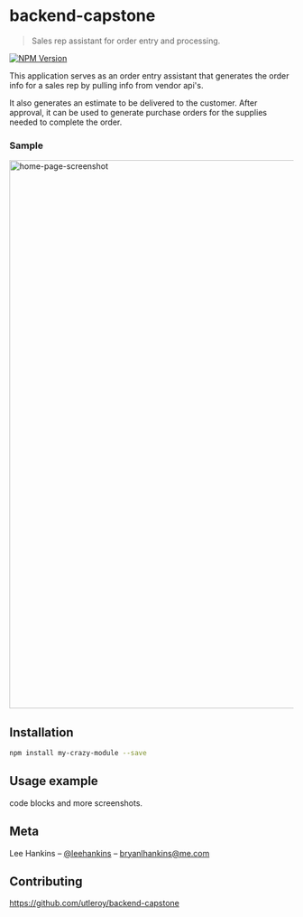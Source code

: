 # backend-capstone
> Sales rep assistant for order entry and processing.

[![NPM Version][npm-image]][npm-url]

This application serves as an order entry assistant that generates the order info for a sales rep by pulling info from vendor api's.

It also generates an estimate to be delivered to the customer. After approval, it can be used to generate purchase orders for the supplies needed to complete the order.

### Sample
<img width="971" alt="home-page-screenshot" src="https://cloud.githubusercontent.com/assets/16551996/26755408/4597636e-4852-11e7-8002-3c445c7f28d8.png">


## Installation

```sh
npm install my-crazy-module --save
```

## Usage example

code blocks and more screenshots.

## Meta

Lee Hankins – [@leehankins](https://twitter.com/) – bryanlhankins@me.com

## Contributing

https://github.com/utleroy/backend-capstone

<!-- Markdown link & img dfn's -->
[npm-image]: https://img.shields.io/npm/v/datadog-metrics.svg?style=flat-square
[npm-url]: https://npmjs.org/package/datadog-metrics
[npm-downloads]: https://img.shields.io/npm/dm/datadog-metrics.svg?style=flat-square
[travis-image]: https://img.shields.io/travis/dbader/node-datadog-metrics/master.svg?style=flat-square
[travis-url]: https://travis-ci.org/dbader/node-datadog-metrics
[wiki]: https://github.com/yourname/yourproject/wiki
